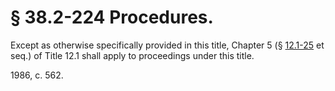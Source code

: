# § 38.2-224 Procedures.

<p>Except as otherwise specifically provided in this title, Chapter 5 (§ <a href='http://law.lis.virginia.gov/vacode/12.1-25/'>12.1-25</a> et seq.) of Title 12.1 shall apply to proceedings under this title.</p><p>1986, c. 562.</p>